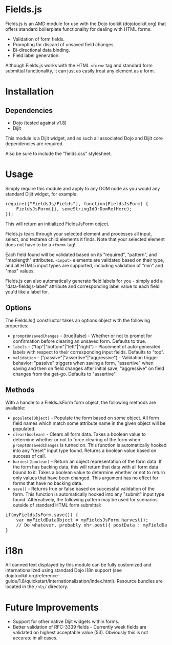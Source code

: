 Fields.js
==============

Fields.js is an AMD module for use with the Dojo toolkit (dojotoolkit.org) that offers standard boilerplate functionality for dealing with HTML forms:

* Validation of form fields.
* Prompting for discard of unsaved field changes.
* Bi-directional data binding.
* Field label generation.

Although Fields.js works with the HTML `<form>` tag and standard form submittal functionality, it can just as easily treat any element as a form.

# Installation

## Dependencies

* Dojo (tested against v1.8)
* Dijit

This module is a Dijit widget, and as such all associated Dojo and Dijit core dependencies are required.

Also be sure to include the "fields.css" stylesheet.

# Usage

Simply require this module and apply to any DOM node as you would any standard Dijit widget, for example:

<pre>
require(["FieldsJs/Fields"], function(FieldsJsForm) {
    FieldsJsForm({}, someStringIdOrDomRefHere);
});
</pre>

This will return an initialized FieldsJsForm object.

Fields.js tears through your selected element and processes all input, select, and textarea child elements it finds.  Note that your selected element does not have to be a `<form>` tag!

Each field found will be validated based on its "required", "pattern", and "maxlength" attributes.  `<input>` elements are validated based on their type, and all HTML5 input types are supported, including validation of "min" and "max" values. 

Fields.js can also automatically generate field labels for you - simply add a "data-fieldsjs-label" attribute and corresponding label value to each field you'd like a label for.

## Options

The FieldsJs() constructor takes an options object with the following properties:

* `promptUnsavedChanges` - (true|false) - Whether or not to prompt for confirmation before clearing an unsaved form.  Defaults to true.
* `labels` - ("top"|"bottom"|"left"|"right") - Placement of auto-generated labels with respect to their corresponding input fields.  Defaults to "top".
* `validation` - ("passive"|"assertive"|"aggressive") - Validation trigger behavior: "passive" triggers when saving a form, "assertive" when saving and then on field changes after initial save, "aggressive" on field changes from the get-go.  Defaults to "assertive".

## Methods

With a handle to a FieldsJsForm form object, the following methods are available:

* `populate(Object)` - Populate the form based on some object.  All form field names which match some attribute name in the given object will be populated.
* `clear(boolean)` - Clears all form data.  Takes a boolean value to determine whether or not to force clearing of the form when `promptUnsavedChanges` is turned on.  This function is automatically hooked into any "reset" input type found.  Returns a boolean value based on success of call.
* `harvest(boolean)` - Return an object representation of the form data.  If the form has backing data, this will return that data with all form data bound to it.  Takes a boolean value to determine whether or not to return only values that have been changed.  This argument has no effect for forms that have no backing data. 
* `save()` - Returns true or false based on successful validation of the form.  This function is automatically hooked into any "submit" input type found.  Alternatively, the following pattern may be used for scenarios outside of standard HTML form submittal:

<pre>
if(myFieldsJsForm.save()) {
	var myFieldDataObject = myFieldsJsForm.harvest();
	// Do whatever, probably xhr.post({ postData : myFieldDataObject })
}
</pre>

# i18n

All canned text displayed by this module can be fully customized and internationalized using standard Dojo i18n support (see dojotoolkit.org/reference-guide/1.8/quickstart/internationalization/index.html).  Resource bundles are located in the `/nls/` directory.

# Future Improvements

* Support for other native Dijit widgets within forms.
* Better validation of RFC-3339 fields - Currently week fields are validated on highest acceptable value (53).  Obviously this is not accurate in all cases.
